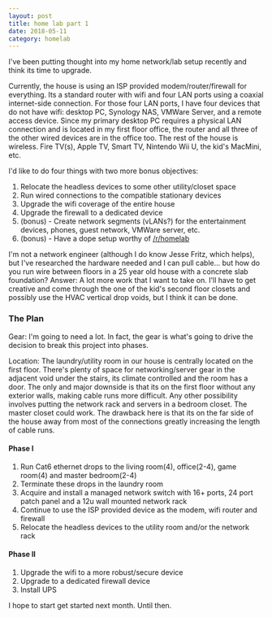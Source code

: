 ```yaml
---
layout: post
title: home lab part 1
date: 2018-05-11
category: homelab
---
```


I've been putting thought into my home network/lab setup recently and think its time to upgrade.
<!--more-->

Currently, the house is using an ISP provided modem/router/firewall for everything. Its a standard router with wifi and four LAN ports using a coaxial internet-side connection. For those four LAN ports, I have four devices that do not have wifi: desktop PC, Synology NAS, VMWare Server, and a remote access device. Since my primary desktop PC requires a physical LAN connection and is located in my first floor office, the router and all three of the other wired devices are in the office too. The rest of the house is wireless. Fire TV(s), Apple TV, Smart TV, Nintendo Wii U, the kid's MacMini, etc. 

I'd like to do four things with two more bonus objectives:
1. Relocate the headless devices to some other utility/closet space
2. Run wired connections to the compatible stationary devices 
3. Upgrade the wifi coverage of the entire house
4. Upgrade the firewall to a dedicated device
3. (bonus) - Create network segments (vLANs?) for the entertainment devices, phones, guest network, VMWare server, etc. 
4. (bonus) - Have a dope setup worthy of [/r/homelab](https://www.reddit.com/r/homelab/)

I'm not a network engineer (although I do know Jesse Fritz, which helps), but I've researched the hardware needed and I can pull cable... but how do you run wire between floors in a 25 year old house with a concrete slab foundation? Answer: A lot more work that I want to take on. I'll have to get creative and come through the one of the kid's second floor closets and possibly use the HVAC vertical drop voids, but I think it can be done.

### The Plan

Gear: I'm going to need a lot. In fact, the gear is what's going to drive the decision to break this project into phases. 

Location: The laundry/utility room in our house is centrally located on the first floor. There's plenty of space for networking/server gear in the adjacent void under the stairs, its climate controlled and the room has a door. The only and major downside is that its on the first floor without any exterior walls, making cable runs more difficult. Any other possibility involves putting the network rack and servers in a bedroom closet. The master closet could work. The drawback here is that its on the far side of the house away from most of the connections greatly increasing the length of cable runs. 

#### Phase I
1. Run Cat6 ethernet drops to the living room(4), office(2-4), game room(4) and master bedroom(2-4)
2. Terminate these drops in the laundry room
3. Acquire and install a managed network switch with 16+ ports, 24 port patch panel and a 12u wall mounted network rack
4. Continue to use the ISP provided device as the modem, wifi router and firewall
5. Relocate the headless devices to the utility room and/or the network rack

#### Phase II
1. Upgrade the wifi to a more robust/secure device
2. Upgrade to a dedicated firewall device
3. Install UPS

I hope to start get started next month. Until then.
